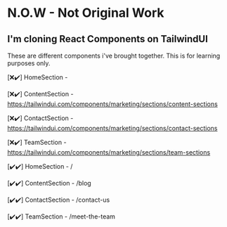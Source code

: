 # N.O.W - Not Original Work

## I'm cloning React Components on TailwindUI

These are different components i've brought together. This is for learning purposes only.

[❌✔️] HomeSection -

[❌✔️] ContentSection - https://tailwindui.com/components/marketing/sections/content-sections

[❌✔️] ContactSection - https://tailwindui.com/components/marketing/sections/contact-sections

[❌✔️] TeamSection - https://tailwindui.com/components/marketing/sections/team-sections

[✔️✔️] HomeSection - /

[✔️✔️] ContentSection - /blog

[✔️✔️] ContactSection - /contact-us

[✔️✔️] TeamSection - /meet-the-team

